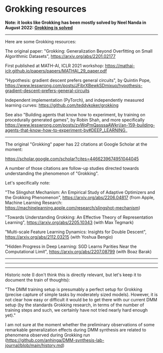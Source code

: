# Grokking resources

**Note: it looks like Grokking has been mostly solved by Neel Nanda in August 2022: [Grokking is solved](../../../tree/main/Grokking-is-solved)**

---

Here are some Grokking resources:

The original paper: "Grokking: Generalization Beyond Overfitting on Small Algorithmic Datasets", https://arxiv.org/abs/2201.02177

First published at MATH-AI, ICLR 2021 workshop: https://mathai-iclr.github.io/papers/papers/MATHAI_29_paper.pdf

"Hypothesis: gradient descent prefers general circuits", by Quintin Pope, 
https://www.lesswrong.com/posts/JFibrXBewkSDmixuo/hypothesis-gradient-descent-prefers-general-circuits

Independent implementation (PyTorch), and independently measured learning curves: https://github.com/teddykoker/grokking

See also "Building agents that know how to experiment, by training on procedurally generated games", by Robin Shah,
and more specifically https://www.lesswrong.com/posts/zvWqPmQasssaAWkrj/an-159-building-agents-that-know-how-to-experiment-by#DEEP_LEARNING_

---

The original "Grokking" paper has 22 citations at Google Scholar at the moment:

https://scholar.google.com/scholar?cites=4466239674951044045

A number of those citations are follow-up studies directed towards understanding the phenomenon of "Grokking".

Let's specifically note:

"The Slingshot Mechanism: An Empirical Study of Adaptive Optimizers and the Grokking Phenomenon", https://arxiv.org/abs/2206.04817
(from Apple, Machine Learning Research: https://machinelearning.apple.com/research/slingshot-mechanism)

"Towards Understanding Grokking: An Effective Theory of Representation Learning", https://arxiv.org/abs/2205.10343 (with Max Tegmark)

"Multi-scale Feature Learning Dynamics: Insights for Double Descent", https://arxiv.org/abs/2112.03215 (with Yoshua Bengio)

"Hidden Progress in Deep Learning: SGD Learns Parities Near the Computational Limit", https://arxiv.org/abs/2207.08799 (with Boaz Barak)

---
---
---

Historic note (I don't think this is directly relevant, but let's keep it to document the train of thoughts):

"The DMM training setup is presumably a perfect setup for Grokking (precise capture of simple tasks
by moderately sized models). However, it is not clear how easy or difficult it would be to get there
with our current DMM setup (by the standards Grokking research, in terms of the number of training steps
and such, we certainly have not tried nearly hard enough yet)."

I am not sure at the moment whether the preliminary observations of some remarkable generalization effects during DMM synthesis 
are related to phenomena observed during Grokking run (https://github.com/anhinga/DMM-synthesis-lab-journal/blob/main/history.md)



